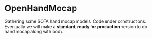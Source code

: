 # OpenHandMocap

Gathering some SOTA hand mocap models. Code under constructions. Eventually we will make a **standard, ready for production** version to do hand mocap along with body.


